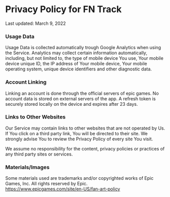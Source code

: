 # Privacy Policy for FN Track
Last updated: March 9, 2022

### Usage Data
Usage Data is collected automatically trough Google Analytics when using the Service.
Analytics may collect certain information automatically, including, but not limited to, the type of mobile device You use, Your mobile device unique ID, the IP address of Your mobile device, Your mobile operating system, unique device identifiers and other diagnostic data.

### Account Linking
Linking an account is done through the official servers of epic games. No account data is stored on external servers of the app. 
A refresh token is securely stored locally on the device and expires after 23 days. 

### Links to Other Websites
Our Service may contain links to other websites that are not operated by Us. If You click on a third party link, You will be directed to their site. We strongly advise You to review the Privacy Policy of every site You visit.

We assume no responsibility for the content, privacy policies or practices of any third party sites or services.

### Materials/Images
Some materials used are trademarks and/or copyrighted works of Epic Games, Inc. All rights reserved by Epic.
https://www.epicgames.com/site/en-US/fan-art-policy
